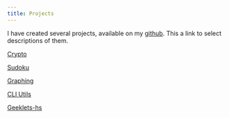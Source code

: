 ```yaml
---
title: Projects
---
```


I have created several projects, available on my [github](https://github.com/tbidne). This a link to select descriptions of them.

<a href="projects/crypto.html">Crypto</a>

<a href="projects/sudoku.html">Sudoku</a>

<a href="projects/graphing.html">Graphing</a>

<a href="projects/cli-utils.html">CLI Utils</a>

<a href="projects/geeklets-hs.html">Geeklets-hs</a>

